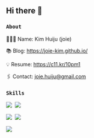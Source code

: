 ## Hi there 👋

### `About`

👩🏻‍💻 Name: Kim Huiju (joie)

📚 Blog: https://joie-kim.github.io/

💡 Resume: https://c11.kr/10pm1

🖇 Contact: joie.huiju@gmail.com

### `Skills`

<img src="https://img.shields.io/badge/JavaScript-F7DF1E?style=flat&logo=TypeScript&logoColor=white" />&nbsp;
<img src="https://img.shields.io/badge/TypeScript-3178C6?style=flat&logo=TypeScript&logoColor=white" />&nbsp;

<img src="https://img.shields.io/badge/ReactJS-61DAFB?style=flat&logo=React&logoColor=white" />&nbsp;
<img src="https://img.shields.io/badge/VueJS-4FC08D?style=flat&logo=React&logoColor=white" />&nbsp;

<img src="https://img.shields.io/badge/NodeJS-339933?style=flat&logo=Node.js&logoColor=white" />&nbsp;
